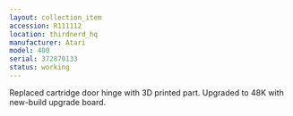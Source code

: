 ```yaml
---
layout: collection_item
accession: R111112
location: thirdnerd_hq
manufacturer: Atari
model: 400
serial: 372870133
status: working
---
```


Replaced cartridge door hinge with 3D printed part. Upgraded to 48K with new-build upgrade board. 